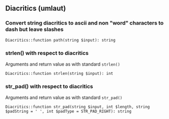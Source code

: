 ## Diacritics (umlaut)

### Convert string diacritics to ascii and non "word" characters to dash but leave slashes

    Diacritics::function path(string $input): string

### strlen() with respect to diacritics

Arguments and return value as with standard `strlen()`

    Diacritics::function strlen(string $input): int

### str_pad() with respect to diacritics

Arguments and return value as with standard `str_pad()`

    Diacritics::function str_pad(string $input, int $length, string $padString = ' ', int $padType = STR_PAD_RIGHT): string
